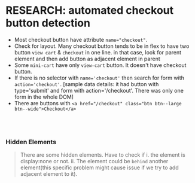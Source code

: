 # RESEARCH: automated checkout button detection 


* Most checkout button have attribute `name="checkout"`.
* Check for layout. Many checkout button tends to be in flex to have two button `view cart` & `checkout` in one line. in that case, look for parent element and then add button as adjacent element in parent
* Some `mini-cart` have only `view-cart` button. It doesn't have checkout button.
* If there is no selector with `name='checkout'` then search for form with `action='checkout'`. [sample data details: it had button with type='submit' and form with action='/checkout'. There was only one form in the whole DOM]
* There are buttons with `<a href="/checkout" class="btn btn--large btn--wide">Checkout</a>`


<br>
<br>

### Hidden Elements
> There are some hidden elements. Have to check if i. the element is display:none or not. ii. The element could be `behind` another element(this specific problem might cause issue if we try to add adjacent element to it).

